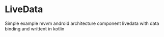 # LiveData
Simple example mvvm android architecture component livedata with data binding and writtent in kotlin
